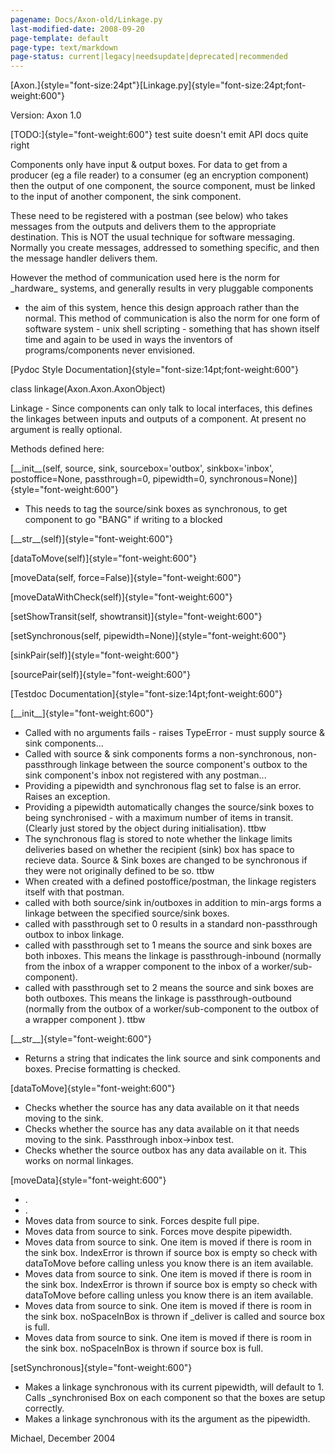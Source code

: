```yaml
---
pagename: Docs/Axon-old/Linkage.py
last-modified-date: 2008-09-20
page-template: default
page-type: text/markdown
page-status: current|legacy|needsupdate|deprecated|recommended
---
```

[Axon.]{style="font-size:24pt"}[Linkage.py]{style="font-size:24pt;font-weight:600"}

Version: Axon 1.0

[TODO:]{style="font-weight:600"} test suite doesn\'t emit API docs quite
right

Components only have input & output boxes. For data to get from a
producer (eg a file reader) to a consumer (eg an encryption component)
then the output of one component, the source component, must be linked
to the input of another component, the sink component.

These need to be registered with a postman (see below) who takes
messages from the outputs and delivers them to the appropriate
destination. This is NOT the usual technique for software messaging.
Normally you create messages, addressed to something specific, and then
the message handler delivers them.

However the method of communication used here is the norm for
\_hardware\_ systems, and generally results in very pluggable components
- the aim of this system, hence this design approach rather than the
normal. This method of communication is also the norm for one form of
software system - unix shell scripting - something that has shown itself
time and again to be used in ways the inventors of programs/components
never envisioned.

[Pydoc Style Documentation]{style="font-size:14pt;font-weight:600"}

class linkage(Axon.Axon.AxonObject)

Linkage - Since components can only talk to local interfaces, this
defines the linkages between inputs and outputs of a component. At
present no argument is really optional.

Methods defined here:

[\_\_init\_\_(self, source, sink, sourcebox=\'outbox\',
sinkbox=\'inbox\', postoffice=None, passthrough=0, pipewidth=0,
synchronous=None)]{style="font-weight:600"}

-   This needs to tag the source/sink boxes as synchronous, to get
    component to go \"BANG\" if writing to a blocked

[\_\_str\_\_(self)]{style="font-weight:600"}

[dataToMove(self)]{style="font-weight:600"}

[moveData(self, force=False)]{style="font-weight:600"}

[moveDataWithCheck(self)]{style="font-weight:600"}

[setShowTransit(self, showtransit)]{style="font-weight:600"}

[setSynchronous(self, pipewidth=None)]{style="font-weight:600"}

[sinkPair(self)]{style="font-weight:600"}

[sourcePair(self)]{style="font-weight:600"}

[Testdoc Documentation]{style="font-size:14pt;font-weight:600"}

[\_\_init\_\_]{style="font-weight:600"}

-   Called with no arguments fails - raises TypeError - must supply
    source & sink components\...
-   Called with source & sink components forms a non-synchronous,
    non-passthrough linkage between the source component\'s outbox to
    the sink component\'s inbox not registered with any postman\...
-   Providing a pipewidth and synchronous flag set to false is an error.
    Raises an exception.
-   Providing a pipewidth automatically changes the source/sink boxes to
    being synchronised - with a maximum number of items in transit.
    (Clearly just stored by the object during initialisation). ttbw
-   The synchronous flag is stored to note whether the linkage limits
    deliveries based on whether the recipient (sink) box has space to
    recieve data. Source & Sink boxes are changed to be synchronous if
    they were not originally defined to be so. ttbw
-   When created with a defined postoffice/postman, the linkage
    registers itself with that postman.
-   called with both source/sink in/outboxes in addition to min-args
    forms a linkage between the specified source/sink boxes.
-   called with passthrough set to 0 results in a standard
    non-passthrough outbox to inbox linkage.
-   called with passthrough set to 1 means the source and sink boxes are
    both inboxes. This means the linkage is passthrough-inbound
    (normally from the inbox of a wrapper component to the inbox of a
    worker/sub-component).
-   called with passthrough set to 2 means the source and sink boxes are
    both outboxes. This means the linkage is passthrough-outbound
    (normally from the outbox of a worker/sub-component to the outbox of
    a wrapper component ). ttbw

[\_\_str\_\_]{style="font-weight:600"}

-   Returns a string that indicates the link source and sink components
    and boxes. Precise formatting is checked.

[dataToMove]{style="font-weight:600"}

-   Checks whether the source has any data available on it that needs
    moving to the sink.
-   Checks whether the source has any data available on it that needs
    moving to the sink. Passthrough inbox-\>inbox test.
-   Checks whether the source outbox has any data available on it. This
    works on normal linkages.

[moveData]{style="font-weight:600"}

-   .
-   .
-   Moves data from source to sink. Forces despite full pipe.
-   Moves data from source to sink. Forces move despite pipewidth.
-   Moves data from source to sink. One item is moved if there is room
    in the sink box. IndexError is thrown if source box is empty so
    check with dataToMove before calling unless you know there is an
    item available.
-   Moves data from source to sink. One item is moved if there is room
    in the sink box. IndexError is thrown if source box is empty so
    check with dataToMove before calling unless you know there is an
    item available.
-   Moves data from source to sink. One item is moved if there is room
    in the sink box. noSpaceInBox is thrown if \_deliver is called and
    source box is full.
-   Moves data from source to sink. One item is moved if there is room
    in the sink box. noSpaceInBox is thrown if source box is full.

[setSynchronous]{style="font-weight:600"}

-   Makes a linkage synchronous with its current pipewidth, will default
    to 1. Calls \_synchronised Box on each component so that the boxes
    are setup correctly.
-   Makes a linkage synchronous with its the argument as the pipewidth.

Michael, December 2004
